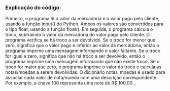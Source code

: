 ### Explicação do código:

Primeiro, o programa lê o valor da mercadoria e o valor pago pelo cliente, usando a função input() do Python. Ambos os valores são convertidos para o tipo float, usando a função float().
Em seguida, o programa calcula o troco, subtraindo o valor da mercadoria do valor pago pelo cliente.
O programa verifica se há troco a ser devolvido. Se o troco for menor que zero, significa que o valor pago é inferior ao valor da mercadoria, então o programa imprime uma mensagem informando o valor faltante. Se o troco for igual a zero, significa que não há troco a ser devolvido, então o programa imprime uma mensagem informando que não existe troco. Se o troco for maior que zero, o programa imprime o valor do troco e calcula as notas/moedas a serem devolvidas.
O dicionário notas_moedas é usado para associar cada valor de nota/moeda com uma descrição correspondente. Por exemplo, a chave 100 representa uma nota de R$ 100,00...